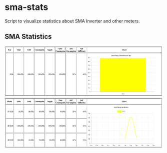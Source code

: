 # sma-stats
Script to visualize statistics about SMA Inverter and other meters.


## SMA Statistics

<img src="https://raw.githubusercontent.com/Froschie/sma-stats/master/sma-stats.png" width="630" height="327" alt="SMA Statistics Screenshot">
